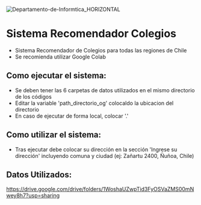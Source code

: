 
![Departamento-de-Informtica_HORIZONTAL](https://github.com/JaviCCJ/Sistema_Recomendador_Colegios/assets/74026147/38782d66-7a4c-46b3-97bf-eaac0c08bd06)

# Sistema Recomendador Colegios
- Sistema Recomendador de Colegios para todas las regiones de Chile
- Se recomienda utilizar Google Colab

## Como ejecutar el sistema:
- Se deben tener las 6 carpetas de datos utilizados en el mismo directorio de los códigos
- Editar la variable 'path_directorio_og' colocaldo la ubicacion del directorio
- En caso de ejecutar de forma local, colocar '.'

## Como utilizar el sistema:
- Tras ejecutar debe colocar su dirección en la sección 'Ingrese su dirección' incluyendo comuna y ciudad (ej: Zañartu 2400, Ñuñoa, Chile)


## Datos Utilizados:
https://drive.google.com/drive/folders/1WoshaUZwpTid3FyOSVaZMS00mNwey8h7?usp=sharing

